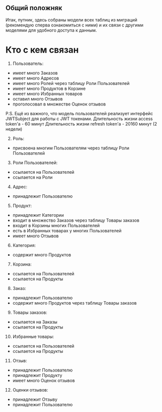 ## Общий положняк

Итак, путник, здесь собраны модели всех таблиц из миграций (рекомендую сперва ознакомиться с ними) и их связи с другими моделями для удобного доступа к данным.

# Кто с кем связан

1. Пользователь:

-   имеет много Заказов
-   имеет много Адресов
-   имеет много Ролей через таблицу Роли Пользователей
-   имеет много Продуктов в Корзине
-   имеет много Избранных товаров
-   оставил много Отзывов
-   проголосовал в множестве Оценок отзывов

P.S. Ещё из важного, что модель пользователей реализует интерфейс JWTSubject для работы с JWT токенами.
Длительность жизни access token'a - 60 минут
Длительность жизни refresh token'a - 20160 минут (2 недели)

2. Роль:

-   присвоена многим Пользователям через таблицу Роли Пользователей

3. Роли Пользователей:

-   ссылается на Пользователей
-   ссылается на Роли

4. Адрес:

-   принадлежит Пользователю

5. Продукт:

-   принадлежит Категории
-   входит в множество Заказов через таблицу Товары заказов
-   входит в Корзины многих Пользователей
-   есть в Избранных товарах у многих Пользователей
-   имеет много Отзывов

6. Категория:

-   содержит много Продуктов

7. Корзина:

-   ссылается на Пользователей
-   ссылается на Продукты

8. Заказ:

-   принадлежит Пользователю
-   содержит много Продуктов через таблицу Товары заказов

9. Товары заказов:

-   ссылается на Заказы
-   ссылается на Продукты

10. Избранные товары:

-   ссылается на Пользователей
-   ссылается на Продукты

11. Отзыв:

-   принадлежит Пользователю
-   принадлежит Продукту
-   имеет много Оценок отзывов

12. Оценки отзывов:

-   принадлежит Отзыву
-   принадлежит Пользователю
